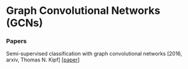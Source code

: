 # Graph Convolutional Networks (GCNs)

### Papers

Semi-supervised classification with graph convolutional networks \[2016, arxiv, Thomas N. Kipf\] \[[paper](https://arxiv.org/pdf/1609.02907.pdf)\]
